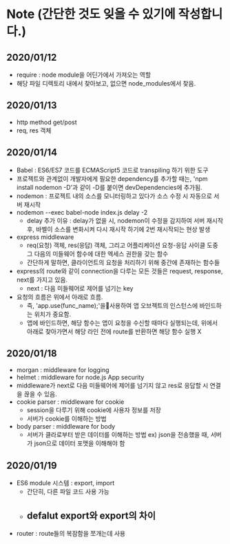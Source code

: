 # Note (간단한 것도 잊을 수 있기에 작성합니다.)

## 2020/01/12
- require : node module을 어딘가에서 가져오는 역할
- 해당 파일 디렉토리 내에서 찾아보고, 없으면 node_modules에서 찾음.

## 2020/01/13
- http method get/post
- req, res 객체

## 2020/01/14
- Babel : ES6/ES7 코드를 ECMAScript5 코드로 transpiling 하기 위한 도구
- 프로젝트와 관계없이 개발자에게 필요한 dependency를 추가할 때는, 'npm install nodemon -D'과 같이 -D를 붙이면 devDependencies에 추가됨.
- nodemon : 프로젝트 내의 소스를 모니터링하고 있다가 소스 수정 시 자동으로 서버 재시작
- nodemon --exec babel-node index.js delay -2
    - delay 추가 이유 : delay가 없을 시, nodemon이 수정을 감지하여 서버 재시작 후, 바벨이 소스를 변화시켜 다시 재시작 하기에 2번 재시작되는 현상 발생
- express middleware
    - req(요청) 객체, res(응답) 객체, 그리고 어플리케이션 요청-응답 사이클 도중 그 다음의 미들웨어 함수에 대한 엑세스 권한을 갖는 함수
    - 간단하게 말하면, 클라이언트의 요청을 처리하기 위해 중간에 존재하는 함수들
- express의 route와 같이 connection을 다루는 모든 것들은 request, response, next를 가지고 있음.
    - next : 다음 미들웨어로 제어를 넘기는 key
- 요청의 흐름은 위에서 아래로 흐름.
    - 즉, 'app.use(func_name);'을사용하여 앱 오브젝트의 인스턴스에 바인드하는 위치가 중요함.
    - 앱에 바인드하면, 해당 함수는 앱이 요청을 수신할 때마다 실행되는데, 위에서 아래로 찾아가면서 해당 라인 전에 route를 반환하면 해당 함수 실행 X

## 2020/01/18
- morgan : middleware for logging 
- helmet : middleware for node.js App security
- middleware가 next로 다음 미들웨어에 제어를 넘기지 않고 res로 응답할 시 연결을 끊을 수 있음.
- cookie parser : middleware for cookie 
    - session을 다루기 위해 cookie에 사용자 정보를 저장
    - 서버가 cookie를 이해하는 방법
- body parser : middleware for body
    - 서버가 클라로부터 받은 데이터를 이해하는 방법
    ex) json을 전송했을 때, 서버가 json으로 데이터 포맷을 이해해야 함

## 2020/01/19
- ES6 module 시스템 : export, import
    - 간단히, 다른 파일 코드 사용 가능
    - defalut export와 export의 차이
        - 
- router : route들의 복잠함을 쪼개는데 사용